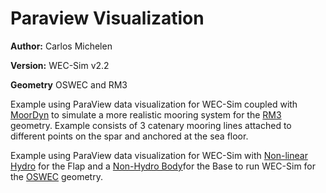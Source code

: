 # Paraview Visualization

**Author:**  	Carlos Michelen

**Version:** 	WEC-Sim v2.2

**Geometry**	OSWEC and RM3

Example using ParaView data visualization for WEC-Sim coupled with [MoorDyn](http://wec-sim.github.io/WEC-Sim/features.html#using-moordyn) to simulate a more realistic mooring system for the [RM3](http://wec-sim.github.io/WEC-Sim/tutorials.html#two-body-point-absorber-rm3) geometry. Example consists of 3 catenary mooring lines attached to different points on the spar and anchored at the sea floor.   


Example using ParaView data visualization for WEC-Sim with [Non-linear Hydro](http://wec-sim.github.io/WEC-Sim/features.html#non-linear-hydrodynamics) for the Flap and a [Non-Hydro Body](http://wec-sim.github.io/WEC-Sim/features.html#non-hydrodynamic-bodies)for the Base to run WEC-Sim for the [OSWEC](http://wec-sim.github.io/WEC-Sim/tutorials.html#oscillating-surge-wec-oswec) geometry.


